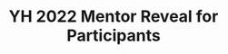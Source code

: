 ---
title: YH 2022 Mentor Reveal for Participants
redirect_to: https://drive.google.com/drive/folders/1Asbl6vt72TxVYCemEDRzjch1K5eWA35q?usp=sharing
redirect_from: 
  - /YH22MentorHuddle
  - /yh22mentorhuddle
---
